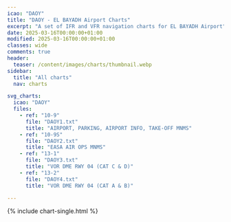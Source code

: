 ```yaml
---
icao: "DAOY" 
title: "DAOY - EL BAYADH Airport Charts"
excerpt: "A set of IFR and VFR navigation charts for EL BAYADH Airport"
date: 2025-03-16T00:00:00+01:00
modified: 2025-03-16T00:00:00+01:00
classes: wide
comments: true
header:
  teaser: /content/images/charts/thumbnail.webp
sidebar:
  title: "All charts"
  nav: charts

svg_charts:
  icao: "DAOY"
  files:
    - ref: "10-9"
      file: "DAOY1.txt"
      title: "AIRPORT, PARKING, AIRPORT INFO, TAKE-OFF MNMS"
    - ref: "10-9S"
      file: "DAOY2.txt"
      title: "EASA AIR OPS MNMS"
    - ref: "13-1"
      file: "DAOY3.txt"
      title: "VOR DME RWY 04 (CAT C & D)"
    - ref: "13-2"
      file: "DAOY4.txt"
      title: "VOR DME RWY 04 (CAT A & B)"

---
```


{% include chart-single.html %}